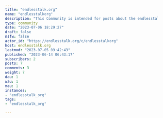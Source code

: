```yaml
---
title: "endlesstalk.org" 
name: "endlesstalkorg"
description: "This Community is intended for posts about the endlesstalk.org server."
type: community
date: "2023-07-06 18:29:27"
draft: false
nsfw: false
actor_id: "https://endlesstalk.org/c/endlesstalkorg"
host: endlesstalk.org
lastmod: "2023-07-05 09:42:43"
published: "2023-06-14 06:43:17"
subscribers: 2
posts: 7
comments: 3
weight: 7
dau: 1
wau: 1
mau: 1
instances:
- "endlesstalk_org"
tags: 
- "endlesstalk_org"

---
```

